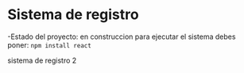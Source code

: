 <h1>Sistema de registro</h1>

-Estado del proyecto: en construccion
para ejecutar el sistema debes poner:
```npm install react```

sistema de registro 2
